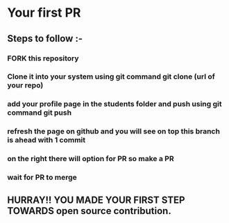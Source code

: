 # Your first PR
## Steps to follow :-
### FORK this repository 
### Clone it into your system  using git command git clone (url of your repo) 
### add your profile page in the students folder and push using git command git push
### refresh the page on github and you will see on top this branch is ahead with 1 commit 
### on the right there will option for PR so make a PR
### wait for PR to merge
## HURRAY!! YOU MADE YOUR FIRST STEP TOWARDS open source contribution.
